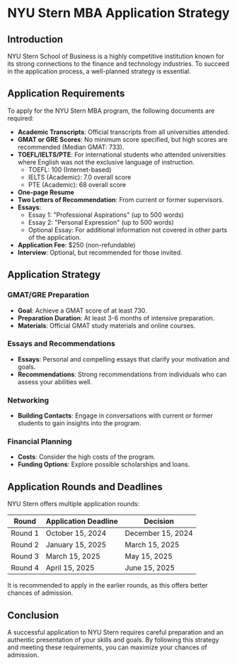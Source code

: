 # NYU Stern MBA Application Strategy

## Introduction
NYU Stern School of Business is a highly competitive institution known for its strong connections to the finance and technology industries. To succeed in the application process, a well-planned strategy is essential.

## Application Requirements

To apply for the NYU Stern MBA program, the following documents are required:

- **Academic Transcripts**: Official transcripts from all universities attended.
- **GMAT or GRE Scores**: No minimum score specified, but high scores are recommended (Median GMAT: 733).
- **TOEFL/IELTS/PTE**: For international students who attended universities where English was not the exclusive language of instruction.
  - TOEFL: 100 (Internet-based)
  - IELTS (Academic): 7.0 overall score
  - PTE (Academic): 68 overall score
- **One-page Resume**
- **Two Letters of Recommendation**: From current or former supervisors.
- **Essays**:
  - Essay 1: "Professional Aspirations" (up to 500 words)
  - Essay 2: "Personal Expression" (up to 500 words)
  - Optional Essay: For additional information not covered in other parts of the application.
- **Application Fee**: $250 (non-refundable)
- **Interview**: Optional, but recommended for those invited.

## Application Strategy

### GMAT/GRE Preparation
- **Goal**: Achieve a GMAT score of at least 730.
- **Preparation Duration**: At least 3-6 months of intensive preparation.
- **Materials**: Official GMAT study materials and online courses.

### Essays and Recommendations
- **Essays**: Personal and compelling essays that clarify your motivation and goals.
- **Recommendations**: Strong recommendations from individuals who can assess your abilities well.

### Networking
- **Building Contacts**: Engage in conversations with current or former students to gain insights into the program.

### Financial Planning
- **Costs**: Consider the high costs of the program.
- **Funding Options**: Explore possible scholarships and loans.

## Application Rounds and Deadlines
NYU Stern offers multiple application rounds:

| Round | Application Deadline | Decision |
|-------|----------------------|----------|
| Round 1 | October 15, 2024 | December 15, 2024 |
| Round 2 | January 15, 2025 | March 15, 2025 |
| Round 3 | March 15, 2025 | May 15, 2025 |
| Round 4 | April 15, 2025 | June 15, 2025 |

It is recommended to apply in the earlier rounds, as this offers better chances of admission.

## Conclusion
A successful application to NYU Stern requires careful preparation and an authentic presentation of your skills and goals. By following this strategy and meeting these requirements, you can maximize your chances of admission.
